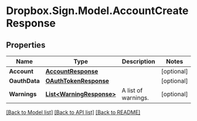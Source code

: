 # Dropbox.Sign.Model.AccountCreateResponse

## Properties

Name | Type | Description | Notes
------------ | ------------- | ------------- | -------------
**Account** | [**AccountResponse**](AccountResponse.md) |    | [optional] 
**OauthData** | [**OAuthTokenResponse**](OAuthTokenResponse.md) |    | [optional] 
**Warnings** | [**List&lt;WarningResponse&gt;**](WarningResponse.md) |  A list of warnings.  | [optional] 

[[Back to Model list]](../README.md#documentation-for-models) [[Back to API list]](../README.md#documentation-for-api-endpoints) [[Back to README]](../README.md)

